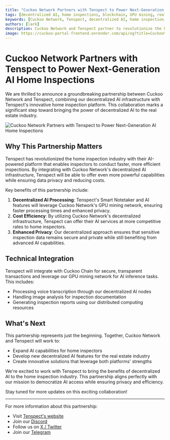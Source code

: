 ```yaml
---
title: "Cuckoo Network Partners with Tenspect to Power Next-Generation AI Home Inspections"
tags: [decentralized AI, home inspections, blockchain, GPU mining, real estate technology]
keywords: [Cuckoo Network, Tenspect, decentralized AI, home inspection, blockchain, GPU mining, AI infrastructure]
authors: [lark]
description: Cuckoo Network and Tenspect partner to revolutionize the home inspection industry by integrating decentralized AI infrastructure, enhancing privacy, and reducing costs through blockchain and GPU mining technology.
image: https://cuckoo-portal-frontend.onrender.com/api/og?title=Cuckoo%20Network%20Partners%20with%20Tenspect%20to%20Power%20Next-Generation%20AI%20Home%20Inspections
---
```


# Cuckoo Network Partners with Tenspect to Power Next-Generation AI Home Inspections

We are thrilled to announce a groundbreaking partnership between Cuckoo Network and Tenspect, combining our decentralized AI infrastructure with Tenspect's innovative home inspection platform. This collaboration marks a significant step toward bringing the power of decentralized AI to the real estate industry.

![Cuckoo Network Partners with Tenspect to Power Next-Generation AI Home Inspections](https://cuckoo-portal-frontend.onrender.com/api/og?title=Cuckoo%20Network%20Partners%20with%20Tenspect%20to%20Power%20Next-Generation%20AI%20Home%20Inspections)

## Why This Partnership Matters

Tenspect has revolutionized the home inspection industry with their AI-powered platform that enables inspectors to conduct faster, more efficient inspections. By integrating with Cuckoo Network's decentralized AI infrastructure, Tenspect will be able to offer even more powerful capabilities while ensuring data privacy and reducing costs.

Key benefits of this partnership include:

1. **Decentralized AI Processing**: Tenspect's Smart Notetaker and AI features will leverage Cuckoo Network's GPU mining network, ensuring faster processing times and enhanced privacy.
2. **Cost Efficiency**: By utilizing Cuckoo Network's decentralized infrastructure, Tenspect can offer their AI services at more competitive rates to home inspectors.
3. **Enhanced Privacy**: Our decentralized approach ensures that sensitive inspection data remains secure and private while still benefiting from advanced AI capabilities.

## Technical Integration

Tenspect will integrate with Cuckoo Chain for secure, transparent transactions and leverage our GPU mining network for AI inference tasks. This includes:

- Processing voice transcription through our decentralized AI nodes
- Handling image analysis for inspection documentation
- Generating inspection reports using our distributed computing resources

## What's Next

This partnership represents just the beginning. Together, Cuckoo Network and Tenspect will work to:

- Expand AI capabilities for home inspectors
- Develop new decentralized AI features for the real estate industry
- Create innovative solutions that leverage both platforms' strengths

We're excited to work with Tenspect to bring the benefits of decentralized AI to the home inspection industry. This partnership aligns perfectly with our mission to democratize AI access while ensuring privacy and efficiency.

Stay tuned for more updates on this exciting collaboration!

------

For more information about this partnership:

- Visit [Tenspect's website](https://tenspect.com)
- Join our [Discord](https://cuckoo.network/dc)
- Follow us on [X / Twitter](https://cuckoo.network/x)
- Join our [Telegram](https://cuckoo.network/tg)
